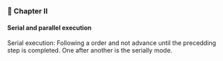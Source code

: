 ### 📖 Chapter II


#### Serial and parallel execution

Serial execution: Following a order and not advance until the precedding step is completed.
One after another is the serially mode.


